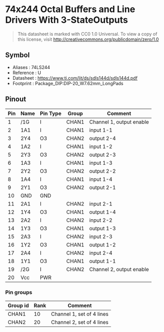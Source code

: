 # 74x244 Octal Buffers and Line Drivers With 3-StateOutputs

> This datasheet is marked with CC0 1.0
> Universal. To view a copy of this license, visit
> http://creativecommons.org/publicdomain/zero/1.0

## Symbol

* Aliases : 74LS244
* Reference : U
* Datasheet : https://www.ti.com/lit/ds/sdls144d/sdls144d.pdf
* Footprint : Package_DIP:DIP-20_W7.62mm_LongPads

## Pinout

|Pin|Name|Pin Type|Group|Comment|
|---|---|---|---|---|
|1|/1G|I|CHAN1|Channel 1, output enable|
|2|1A1|I|CHAN1|input 1-1|
|3|2Y4|O3|CHAN2|output 2-4|
|4|1A2|I|CHAN1|input 1-2|
|5|2Y3|O3|CHAN2|output 2-3|
|6|1A3|I|CHAN1|input 1-3|
|7|2Y2|O3|CHAN2|output 2-2|
|8|1A4|I|CHAN1|input 1-4|
|9|2Y1|O3|CHAN2|output 2-1|
|10|GND|GND|||
|11|2A1|I|CHAN2|input 2-1|
|12|1Y4|O3|CHAN1|output 1-4|
|13|2A2|I|CHAN2|input 2-2|
|14|1Y3|O3|CHAN1|output 1-3|
|15|2A3|I|CHAN2|input 2-3|
|16|1Y2|O3|CHAN1|output 1-2|
|17|2A4|I|CHAN2|input 2-4|
|18|1Y1|O3|CHAN1|output 1-1|
|19|/2G|I|CHAN2|Channel 2, output enable|
|20|Vcc|PWR|||

### Pin groups

|Group id|Rank|Comment|
|---|---|---|
|CHAN1|10|Channel 1, set of 4 lines|
|CHAN2|20|Channel 2, set of 4 lines|
